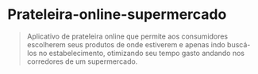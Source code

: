 # Prateleira-online-supermercado

> Aplicativo de prateleira online que permite aos consumidores escolherem seus produtos de onde estiverem e apenas indo buscá-los no estabelecimento, otimizando seu tempo gasto andando nos corredores de um supermercado.
